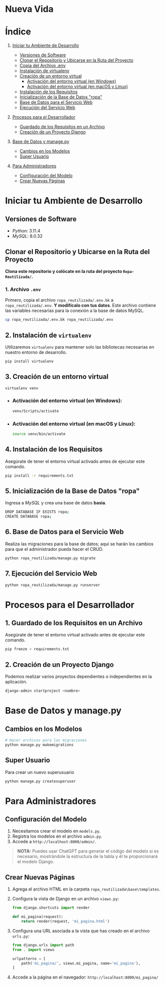 # Nueva Vida

# Índice

1. [Iniciar tu Ambiente de Desarrollo](#iniciar-tu-ambiente-de-desarrollo)
    - [Versiones de Software](#versiones-de-software)
    - [Clonar el Repositorio y Ubicarse en la Ruta del Proyecto](#clonar-el-repositorio-y-ubicarse-en-la-ruta-del-proyecto)
    - [Copia del Archivo .env](#copia-del-archivo-env)
    - [Instalación de virtualenv](#instalación-de-virtualenv)
    - [Creación de un entorno virtual](#creación-de-un-entorno-virtual)
        - [Activación del entorno virtual (en Windows)](#activación-del-entorno-virtual-en-windows)
        - [Activación del entorno virtual (en macOS y Linux)](#activación-del-entorno-virtual-en-macos-y-linux)
    - [Instalación de los Requisitos](#instalación-de-los-requisitos)
    - [Inicialización de la Base de Datos "ropa"](#inicialización-de-la-base-de-datos-ropa)
    - [Base de Datos para el Servicio Web](#base-de-datos-para-el-servicio-web)
    - [Ejecución del Servicio Web](#ejecución-del-servicio-web)

2. [Procesos para el Desarrollador](#procesos-para-el-desarrollador)
    - [Guardado de los Requisitos en un Archivo](#guardado-de-los-requisitos-en-un-archivo)
    - [Creación de un Proyecto Django](#creación-de-un-proyecto-django)

3. [Base de Datos y manage.py](#base-de-datos-y-managepy)
    - [Cambios en los Modelos](#cambios-en-los-modelos)
    - [Super Usuario](#super-usuario)

4. [Para Administradores](#para-administradores)
    - [Configuración del Modelo](#configuración-del-modelo)
    - [Crear Nuevas Páginas](#crear-nuevas-páginas)

# Iniciar tu Ambiente de Desarrollo

## Versiones de Software
- *Python*: 3.11.4
- *MySQL*: 8.0.32

## Clonar el Repositorio y Ubicarse en la Ruta del Proyecto

**Clona este repositorio y colócate en la ruta del proyecto `Ropa-Reutilizada/`.**

### 1. Archivo `.env`

Primero, copia el archivo `ropa_reutilizada/.env.bk` a `ropa_reutilizada/.env`. **Y modifícalo con tus datos**. Este archivo contiene las variables necesarias para la conexión a la base de datos MySQL.

```sh
cp ropa_reutilizada/.env.bk ropa_reutilizada/.env
```

## 2. Instalación de `virtualenv`

Utilizaremos `virtualenv` para mantener solo las bibliotecas necesarias en nuestro entorno de desarrollo.

```sh
pip install virtualenv
```

## 3. Creación de un entorno virtual

```sh
virtualenv venv
```

- ### Activación del entorno virtual (en Windows):
  
  ```sh
  venv/Scripts/activate
  ```

- ### Activación del entorno virtual (en macOS y Linux):
  
  ```sh
  source venv/bin/activate
  ```

## 4. Instalación de los Requisitos

Asegúrate de tener el entorno virtual activado antes de ejecutar este comando.

```sh
pip install -r requirements.txt
```

## 5. Inicialización de la Base de Datos "ropa"

Ingresa a *MySQL* y crea una base de datos **basia**.

```sh
DROP DATABASE IF EXISTS ropa;
CREATE DATABASE ropa;
```

## 6. Base de Datos para el Servicio Web

Realiza las migraciones para la base de datos; aquí se harán los cambios para que el administrador pueda hacer el CRUD.

```sh
python ropa_reutilizada/manage.py migrate
```

## 7. Ejecución del Servicio Web

```sh
python ropa_reutilizada/manage.py runserver
```

# Procesos para el Desarrollador

## 1. Guardado de los Requisitos en un Archivo

Asegúrate de tener el entorno virtual activado antes de ejecutar este comando.

```sh
pip freeze > requirements.txt
```

## 2. Creación de un Proyecto Django

Podemos realizar varios proyectos dependientes o independientes en la aplicación.

```sh
django-admin startproject <nombre>
```

# Base de Datos y manage.py

## Cambios en los Modelos

```sh
# Hacer archivos para las migraciones
python manage.py makemigrations
```

## Super Usuario

Para crear un nuevo superusuario

```sh
python manage.py createsuperuser
```

# Para Administradores

## Configuración del Modelo

1. Necesitamos crear el modelo en `models.py`.
2. Registra los modelos en el archivo `admin.py`.
3. Accede a `http://localhost:8000/admin/`.

> **NOTA:** Puedes usar ChatGPT para generar el código del modelo si es necesario, mostrándole la estructura de la tabla y él te proporcionará el modelo Django.

## Crear Nuevas Páginas


1. Agrega el archivo HTML en la carpeta `ropa_reutilizada\base\templates`.
2. Configura la vista de Django en un archivo `views.py`:

   ```python
   from django.shortcuts import render

   def mi_pagina(request):
       return render(request, 'mi_pagina.html')
   ```

3. Configura una URL asociada a la vista que has creado en el archivo `urls.py`:

   ```python
   from django.urls import path
   from . import views

   urlpatterns = [
       path('mi_pagina/', views.mi_pagina, name='mi_pagina'),
   ]
   ```

4. Accede a la página en el navegador: `http://localhost:8000/mi_pagina/`